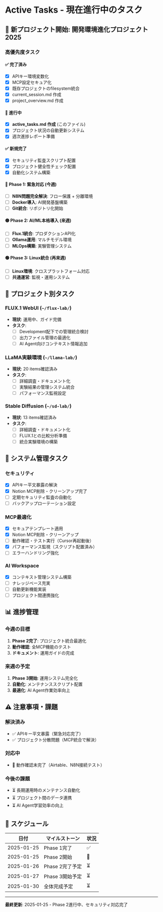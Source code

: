 # Active Tasks - 現在進行中のタスク

## 🚀 **新プロジェクト開始: 開発環境進化プロジェクト 2025**

### **高優先度タスク**

#### ✅ **完了済み**
- [x] APIキー環境変数化
- [x] MCP設定セキュア化
- [x] 既存プロジェクトのfilesystem統合
- [x] current_session.md 作成
- [x] project_overview.md 作成

#### 🔄 **進行中**
- [x] **active_tasks.md 作成** (このファイル)
- [x] プロジェクト状況の自動更新システム
- [x] 週次進捗レポート準備

#### ✅ **新規完了**
- [x] セキュリティ監査スクリプト配置
- [x] プロジェクト健全性チェック配置
- [x] 自動化システム構築

#### 🔴 **Phase 1: 緊急対応 (今週)**
- [ ] **N8N問題完全解決**: フロー保護 + 分離環境
- [ ] **Docker導入**: AI開発基盤構築
- [ ] **Git統合**: リポジトリ化開始

#### 🟡 **Phase 2: AI/ML本格導入 (来週)**
- [ ] **Flux.1統合**: プロダクションAPI化
- [ ] **Ollama運用**: マルチモデル環境
- [ ] **MLOps構築**: 実験管理システム

#### 🟢 **Phase 3: Linux統合 (再来週)**
- [ ] **Linux環境**: クロスプラットフォーム対応
- [ ] **共通運営**: 監視・運用システム

## 🎯 **プロジェクト別タスク**

### **FLUX.1 WebUI** (`~/flux-lab/`)
- **現状**: 運用中、ガイド完備
- **タスク**: 
  - [ ] Development配下での管理統合検討
  - [ ] 出力ファイル管理の最適化
  - [ ] AI Agent向けコンテキスト情報追加

### **LLaMA実験環境** (`~/llama-lab/`)
- **現状**: 20 items確認済み
- **タスク**:
  - [ ] 詳細調査・ドキュメント化
  - [ ] 実験結果の管理システム統合
  - [ ] パフォーマンス監視設定

### **Stable Diffusion** (`~/sd-lab/`)
- **現状**: 13 items確認済み
- **タスク**:
  - [ ] 詳細調査・ドキュメント化
  - [ ] FLUX.1との比較分析準備
  - [ ] 統合実験環境の構築

## 🔧 **システム管理タスク**

### **セキュリティ**
- [x] APIキー平文暴露の解決
- [x] Notion MCP削除・クリーンアップ完了
- [ ] 定期セキュリティ監査の自動化
- [ ] バックアップローテーション設定

### **MCP最適化**
- [x] セキュアテンプレート適用
- [x] Notion MCP削除・クリーンアップ
- [ ] 動作確認・テスト実行（Cursor再起動後）
- [x] パフォーマンス監視（スクリプト配置済み）
- [ ] エラーハンドリング強化

### **AI Workspace**
- [x] コンテキスト管理システム構築
- [ ] ナレッジベース充実
- [ ] 自動更新機能実装
- [ ] プロジェクト間連携強化

## 📊 **進捗管理**

### **今週の目標**
1. **Phase 2完了**: プロジェクト統合最適化
2. **動作確認**: 全MCP機能のテスト
3. **ドキュメント**: 運用ガイドの完成

### **来週の予定**
1. **Phase 3開始**: 運用システム完全化
2. **自動化**: メンテナンススクリプト配置
3. **最適化**: AI Agent作業効率向上

## ⚠️ **注意事項・課題**

### **解決済み**
- ✅ APIキー平文暴露（緊急対応完了）
- ✅ プロジェクト分散問題（MCP統合で解決）

### **対応中**
- 🔄 動作確認未完了（Airtable、N8N接続テスト）

### **今後の課題**
- ⏳ 長期運用時のメンテナンス自動化
- ⏳ プロジェクト間のデータ連携
- ⏳ AI Agent学習効率の向上

## 📅 **スケジュール**

| 日付 | マイルストーン | 状況 |
|------|---------------|------|
| 2025-01-25 | Phase 1完了 | ✅ |
| 2025-01-25 | Phase 2開始 | 🔄 |
| 2025-01-26 | Phase 2完了予定 | ⏳ |
| 2025-01-27 | Phase 3開始予定 | ⏳ |
| 2025-01-30 | 全体完成予定 | ⏳ |

---
**最終更新**: 2025-01-25 - Phase 2進行中、セキュリティ対応完了 